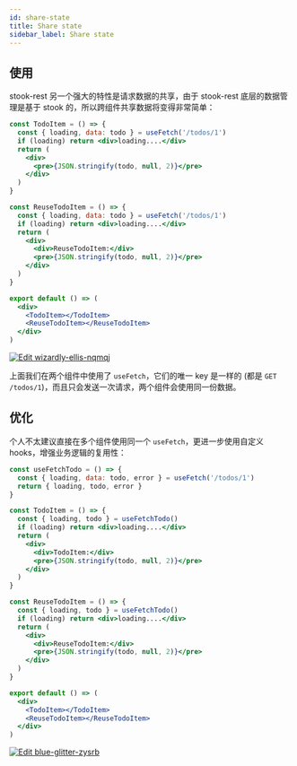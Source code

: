```yaml
---
id: share-state
title: Share state
sidebar_label: Share state
---
```


## 使用

stook-rest 另一个强大的特性是请求数据的共享，由于 stook-rest 底层的数据管理是基于 stook 的，所以跨组件共享数据将变得非常简单：

```jsx
const TodoItem = () => {
  const { loading, data: todo } = useFetch('/todos/1')
  if (loading) return <div>loading....</div>
  return (
    <div>
      <pre>{JSON.stringify(todo, null, 2)}</pre>
    </div>
  )
}

const ReuseTodoItem = () => {
  const { loading, data: todo } = useFetch('/todos/1')
  if (loading) return <div>loading....</div>
  return (
    <div>
      <div>ReuseTodoItem:</div>
      <pre>{JSON.stringify(todo, null, 2)}</pre>
    </div>
  )
}

export default () => (
  <div>
    <TodoItem></TodoItem>
    <ReuseTodoItem></ReuseTodoItem>
  </div>
)
```

[![Edit wizardly-ellis-nqmqj](https://codesandbox.io/static/img/play-codesandbox.svg)](https://codesandbox.io/s/wizardly-ellis-nqmqj?fontsize=14&hidenavigation=1&theme=dark)

上面我们在两个组件中使用了 `useFetch`，它们的唯一 key 是一样的 (都是 `GET /todos/1`)，而且只会发送一次请求，两个组件会使用同一份数据。

## 优化

个人不太建议直接在多个组件使用同一个 `useFetch`，更进一步使用自定义 hooks，增强业务逻辑的复用性：

```jsx
const useFetchTodo = () => {
  const { loading, data: todo, error } = useFetch('/todos/1')
  return { loading, todo, error }
}

const TodoItem = () => {
  const { loading, todo } = useFetchTodo()
  if (loading) return <div>loading....</div>
  return (
    <div>
      <div>TodoItem:</div>
      <pre>{JSON.stringify(todo, null, 2)}</pre>
    </div>
  )
}

const ReuseTodoItem = () => {
  const { loading, todo } = useFetchTodo()
  if (loading) return <div>loading....</div>
  return (
    <div>
      <div>ReuseTodoItem:</div>
      <pre>{JSON.stringify(todo, null, 2)}</pre>
    </div>
  )
}

export default () => (
  <div>
    <TodoItem></TodoItem>
    <ReuseTodoItem></ReuseTodoItem>
  </div>
)
```

[![Edit blue-glitter-zysrb](https://codesandbox.io/static/img/play-codesandbox.svg)](https://codesandbox.io/s/blue-glitter-zysrb?fontsize=14&hidenavigation=1&theme=dark)
